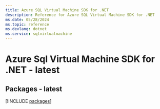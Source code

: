 ```yaml
---
title: Azure SQL Virtual Machine SDK for .NET
description: Reference for Azure SQL Virtual Machine SDK for .NET
ms.date: 05/28/2024
ms.topic: reference
ms.devlang: dotnet
ms.service: sqlvirtualmachine
---
```

# Azure Sql Virtual Machine SDK for .NET - latest
## Packages - latest
[!INCLUDE [packages](sql-virtual-machine-index.md)]